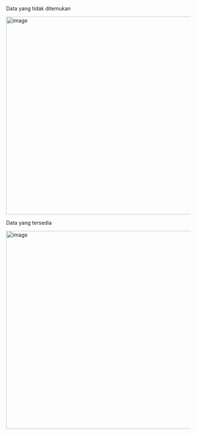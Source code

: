 Data yang tidak ditemukan

<img width="959" height="539" alt="image" src="https://github.com/user-attachments/assets/8f4b2519-f293-42d5-b042-15acb4fdf99e" />

Data yang tersedia

<img width="959" height="539" alt="image" src="https://github.com/user-attachments/assets/e7bd40b7-9148-4f51-82b9-8e3d235a98eb" />
